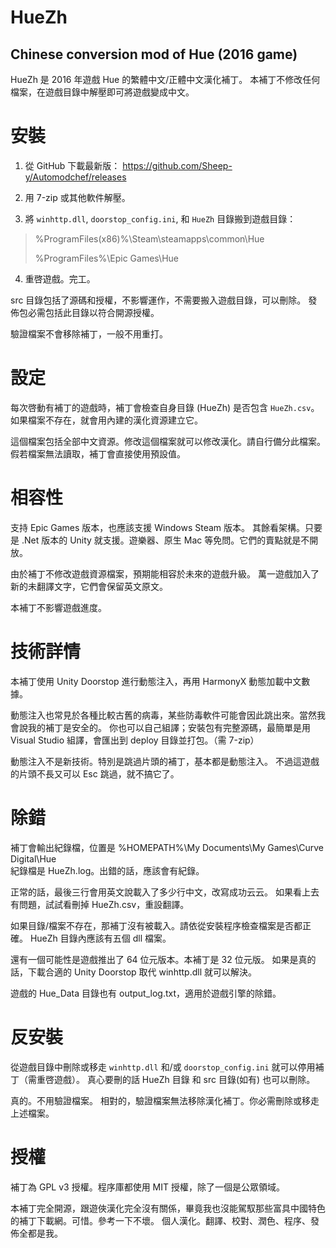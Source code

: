 # HueZh #
## Chinese conversion mod of Hue (2016 game) ##

HueZh 是 2016 年遊戲 Hue 的繁體中文/正體中文漢化補丁。
本補丁不修改任何檔案，在遊戲目錄中解壓即可將遊戲變成中文。


# 安裝 #

1. 從 GitHub 下載最新版：
https://github.com/Sheep-y/Automodchef/releases

2. 用 7-zip 或其他軟件解壓。

3. 將 `winhttp.dll`, `doorstop_config.ini`, 和 `HueZh` 目錄搬到遊戲目錄：

> %ProgramFiles(x86)%\Steam\steamapps\common\Hue
> 
> %ProgramFiles%\Epic Games\Hue

4. 重啓遊戲。完工。

src 目錄包括了源碼和授權，不影響運作，不需要搬入遊戲目錄，可以刪除。
發佈包必需包括此目錄以符合開源授權。

驗證檔案不會移除補丁，一般不用重打。


# 設定 #

每次啓動有補丁的遊戲時，補丁會檢查自身目錄 (HueZh) 是否包含 `HueZh.csv`。
如果檔案不存在，就會用內建的漢化資源建立它。

這個檔案包括全部中文資源。修改這個檔案就可以修改漢化。請自行備分此檔案。
假若檔案無法讀取，補丁會直接使用預設值。


# 相容性 #

支持 Epic Games 版本，也應該支援 Windows Steam 版本。
其餘看架構。只要是 .Net 版本的 Unity 就支援。遊樂器、原生 Mac 等免問。它們的賣點就是不開放。

由於補丁不修改遊戲資源檔案，預期能相容於未來的遊戲升級。
萬一遊戲加入了新的未翻譯文字，它們會保留英文原文。

本補丁不影響遊戲進度。


# 技術詳情 #

本補丁使用 Unity Doorstop 進行動態注入，再用 HarmonyX 動態加載中文數據。

動態注入也常見於各種比較古舊的病毒，某些防毒軟件可能會因此跳出來。當然我會說我的補丁是安全的。
你也可以自己組譯；安裝包有完整源碼，最簡單是用 Visual Studio 組譯，會匯出到 deploy 目錄並打包。（需 7-zip）

動態注入不是新技術。特別是跳過片頭的補丁，基本都是動態注入。
不過這遊戲的片頭不長又可以 Esc 跳過，就不搞它了。


# 除錯 #

補丁會輸出紀錄檔，位置是 %HOMEPATH%\My Documents\My Games\Curve Digital\Hue\
紀錄檔是 HueZh.log。出錯的話，應該會有紀錄。

正常的話，最後三行會用英文說載入了多少行中文，改寫成功云云。
如果看上去有問題，試試看刪掉 HueZh.csv，重設翻譯。

如果目錄/檔案不存在，那補丁沒有被載入。請依從安裝程序檢查檔案是否都正確。
HueZh 目錄內應該有五個 dll 檔案。

還有一個可能性是遊戲推出了 64 位元版本。本補丁是 32 位元版。
如果是真的話，下載合適的 Unity Doorstop 取代 winhttp.dll 就可以解決。

遊戲的 Hue_Data 目錄也有 output_log.txt，適用於遊戲引擎的除錯。


# 反安裝 #

從遊戲目錄中刪除或移走 `winhttp.dll` 和/或 `doorstop_config.ini` 就可以停用補丁（需重啓遊戲）。
真心要刪的話 HueZh 目錄 和 src 目錄(如有) 也可以刪除。

真的。不用驗證檔案。
相對的，驗證檔案無法移除漢化補丁。你必需刪除或移走上述檔案。


# 授權 #

補丁為 GPL v3 授權。程序庫都使用 MIT 授權，除了一個是公眾領域。

本補丁完全開源，跟遊俠漢化完全沒有關係，畢竟我也沒能駕馭那些富具中國特色的補丁下載網。可惜。參考一下不壞。
個人漢化。翻譯、校對、潤色、程序、發佈全都是我。